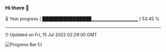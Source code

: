 ### Hi there 👋

⏳ Year progress { ████████████████▁▁▁▁▁▁▁▁▁▁▁▁▁▁ } 53.45 %

---

⏰ Updated on Fri, 15 Jul 2022 02:29:00 GMT

![Progress Bar CI](https://github.com/ZhaoGui/ZhaoGui/workflows/Progress%20Bar%20CI/badge.svg)
